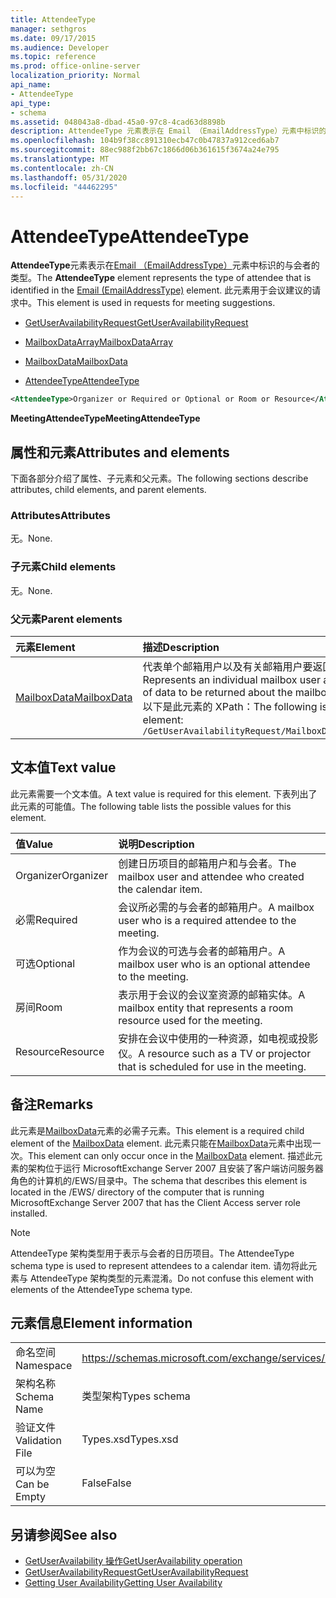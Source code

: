 ```yaml
---
title: AttendeeType
manager: sethgros
ms.date: 09/17/2015
ms.audience: Developer
ms.topic: reference
ms.prod: office-online-server
localization_priority: Normal
api_name:
- AttendeeType
api_type:
- schema
ms.assetid: 048043a8-dbad-45a0-97c8-4cad63d8898b
description: AttendeeType 元素表示在 Email （EmailAddressType）元素中标识的与会者的类型。 此元素用于会议建议的请求中。
ms.openlocfilehash: 104b9f38cc891310ecb47c0b47837a912ced6ab7
ms.sourcegitcommit: 88ec988f2bb67c1866d06b361615f3674a24e795
ms.translationtype: MT
ms.contentlocale: zh-CN
ms.lasthandoff: 05/31/2020
ms.locfileid: "44462295"
---
```

# <a name="attendeetype"></a><span data-ttu-id="bd3c2-104">AttendeeType</span><span class="sxs-lookup"><span data-stu-id="bd3c2-104">AttendeeType</span></span>

<span data-ttu-id="bd3c2-105">**AttendeeType**元素表示在[Email （EmailAddressType）](email-emailaddresstype.md)元素中标识的与会者的类型。</span><span class="sxs-lookup"><span data-stu-id="bd3c2-105">The **AttendeeType** element represents the type of attendee that is identified in the [Email (EmailAddressType)](email-emailaddresstype.md) element.</span></span> <span data-ttu-id="bd3c2-106">此元素用于会议建议的请求中。</span><span class="sxs-lookup"><span data-stu-id="bd3c2-106">This element is used in requests for meeting suggestions.</span></span> 
  
- [<span data-ttu-id="bd3c2-107">GetUserAvailabilityRequest</span><span class="sxs-lookup"><span data-stu-id="bd3c2-107">GetUserAvailabilityRequest</span></span>](getuseravailabilityrequest.md)
  
- [<span data-ttu-id="bd3c2-108">MailboxDataArray</span><span class="sxs-lookup"><span data-stu-id="bd3c2-108">MailboxDataArray</span></span>](mailboxdataarray.md)
  
- [<span data-ttu-id="bd3c2-109">MailboxData</span><span class="sxs-lookup"><span data-stu-id="bd3c2-109">MailboxData</span></span>](mailboxdata.md)
  
- [<span data-ttu-id="bd3c2-110">AttendeeType</span><span class="sxs-lookup"><span data-stu-id="bd3c2-110">AttendeeType</span></span>](attendeetype.md)
  
```xml
<AttendeeType>Organizer or Required or Optional or Room or Resource</AttendeeType>
```

 <span data-ttu-id="bd3c2-111">**MeetingAttendeeType**</span><span class="sxs-lookup"><span data-stu-id="bd3c2-111">**MeetingAttendeeType**</span></span>
## <a name="attributes-and-elements"></a><span data-ttu-id="bd3c2-112">属性和元素</span><span class="sxs-lookup"><span data-stu-id="bd3c2-112">Attributes and elements</span></span>

<span data-ttu-id="bd3c2-113">下面各部分介绍了属性、子元素和父元素。</span><span class="sxs-lookup"><span data-stu-id="bd3c2-113">The following sections describe attributes, child elements, and parent elements.</span></span>
  
### <a name="attributes"></a><span data-ttu-id="bd3c2-114">Attributes</span><span class="sxs-lookup"><span data-stu-id="bd3c2-114">Attributes</span></span>

<span data-ttu-id="bd3c2-115">无。</span><span class="sxs-lookup"><span data-stu-id="bd3c2-115">None.</span></span>
  
### <a name="child-elements"></a><span data-ttu-id="bd3c2-116">子元素</span><span class="sxs-lookup"><span data-stu-id="bd3c2-116">Child elements</span></span>

<span data-ttu-id="bd3c2-117">无。</span><span class="sxs-lookup"><span data-stu-id="bd3c2-117">None.</span></span>
  
### <a name="parent-elements"></a><span data-ttu-id="bd3c2-118">父元素</span><span class="sxs-lookup"><span data-stu-id="bd3c2-118">Parent elements</span></span>

|<span data-ttu-id="bd3c2-119">**元素**</span><span class="sxs-lookup"><span data-stu-id="bd3c2-119">**Element**</span></span>|<span data-ttu-id="bd3c2-120">**描述**</span><span class="sxs-lookup"><span data-stu-id="bd3c2-120">**Description**</span></span>|
|:-----|:-----|
|[<span data-ttu-id="bd3c2-121">MailboxData</span><span class="sxs-lookup"><span data-stu-id="bd3c2-121">MailboxData</span></span>](mailboxdata.md) <br/> |<span data-ttu-id="bd3c2-122">代表单个邮箱用户以及有关邮箱用户要返回的数据类型的选项。</span><span class="sxs-lookup"><span data-stu-id="bd3c2-122">Represents an individual mailbox user and options for the type of data to be returned about the mailbox user.</span></span>  <br/> <span data-ttu-id="bd3c2-123">以下是此元素的 XPath：</span><span class="sxs-lookup"><span data-stu-id="bd3c2-123">The following is the XPath to this element:</span></span>  <br/>  `/GetUserAvailabilityRequest/MailboxDataArray[i]/MailboxData` <br/> |
   
## <a name="text-value"></a><span data-ttu-id="bd3c2-124">文本值</span><span class="sxs-lookup"><span data-stu-id="bd3c2-124">Text value</span></span>

<span data-ttu-id="bd3c2-125">此元素需要一个文本值。</span><span class="sxs-lookup"><span data-stu-id="bd3c2-125">A text value is required for this element.</span></span> <span data-ttu-id="bd3c2-126">下表列出了此元素的可能值。</span><span class="sxs-lookup"><span data-stu-id="bd3c2-126">The following table lists the possible values for this element.</span></span>
  
|<span data-ttu-id="bd3c2-127">**值**</span><span class="sxs-lookup"><span data-stu-id="bd3c2-127">**Value**</span></span>|<span data-ttu-id="bd3c2-128">**说明**</span><span class="sxs-lookup"><span data-stu-id="bd3c2-128">**Description**</span></span>|
|:-----|:-----|
|<span data-ttu-id="bd3c2-129">Organizer</span><span class="sxs-lookup"><span data-stu-id="bd3c2-129">Organizer</span></span>  <br/> |<span data-ttu-id="bd3c2-130">创建日历项目的邮箱用户和与会者。</span><span class="sxs-lookup"><span data-stu-id="bd3c2-130">The mailbox user and attendee who created the calendar item.</span></span>  <br/> |
|<span data-ttu-id="bd3c2-131">必需</span><span class="sxs-lookup"><span data-stu-id="bd3c2-131">Required</span></span>  <br/> |<span data-ttu-id="bd3c2-132">会议所必需的与会者的邮箱用户。</span><span class="sxs-lookup"><span data-stu-id="bd3c2-132">A mailbox user who is a required attendee to the meeting.</span></span>  <br/> |
|<span data-ttu-id="bd3c2-133">可选</span><span class="sxs-lookup"><span data-stu-id="bd3c2-133">Optional</span></span>  <br/> |<span data-ttu-id="bd3c2-134">作为会议的可选与会者的邮箱用户。</span><span class="sxs-lookup"><span data-stu-id="bd3c2-134">A mailbox user who is an optional attendee to the meeting.</span></span>  <br/> |
|<span data-ttu-id="bd3c2-135">房间</span><span class="sxs-lookup"><span data-stu-id="bd3c2-135">Room</span></span>  <br/> |<span data-ttu-id="bd3c2-136">表示用于会议的会议室资源的邮箱实体。</span><span class="sxs-lookup"><span data-stu-id="bd3c2-136">A mailbox entity that represents a room resource used for the meeting.</span></span>  <br/> |
|<span data-ttu-id="bd3c2-137">Resource</span><span class="sxs-lookup"><span data-stu-id="bd3c2-137">Resource</span></span>  <br/> |<span data-ttu-id="bd3c2-138">安排在会议中使用的一种资源，如电视或投影仪。</span><span class="sxs-lookup"><span data-stu-id="bd3c2-138">A resource such as a TV or projector that is scheduled for use in the meeting.</span></span>  <br/> |
   
## <a name="remarks"></a><span data-ttu-id="bd3c2-139">备注</span><span class="sxs-lookup"><span data-stu-id="bd3c2-139">Remarks</span></span>

<span data-ttu-id="bd3c2-140">此元素是[MailboxData](mailboxdata.md)元素的必需子元素。</span><span class="sxs-lookup"><span data-stu-id="bd3c2-140">This element is a required child element of the [MailboxData](mailboxdata.md) element.</span></span> <span data-ttu-id="bd3c2-141">此元素只能在[MailboxData](mailboxdata.md)元素中出现一次。</span><span class="sxs-lookup"><span data-stu-id="bd3c2-141">This element can only occur once in the [MailboxData](mailboxdata.md) element.</span></span> <span data-ttu-id="bd3c2-142">描述此元素的架构位于运行 MicrosoftExchange Server 2007 且安装了客户端访问服务器角色的计算机的/EWS/目录中。</span><span class="sxs-lookup"><span data-stu-id="bd3c2-142">The schema that describes this element is located in the /EWS/ directory of the computer that is running MicrosoftExchange Server 2007 that has the Client Access server role installed.</span></span> 
  
> [!NOTE]
> <span data-ttu-id="bd3c2-143">AttendeeType 架构类型用于表示与会者的日历项目。</span><span class="sxs-lookup"><span data-stu-id="bd3c2-143">The AttendeeType schema type is used to represent attendees to a calendar item.</span></span> <span data-ttu-id="bd3c2-144">请勿将此元素与 AttendeeType 架构类型的元素混淆。</span><span class="sxs-lookup"><span data-stu-id="bd3c2-144">Do not confuse this element with elements of the AttendeeType schema type.</span></span> 
  
## <a name="element-information"></a><span data-ttu-id="bd3c2-145">元素信息</span><span class="sxs-lookup"><span data-stu-id="bd3c2-145">Element information</span></span>

|||
|:-----|:-----|
|<span data-ttu-id="bd3c2-146">命名空间</span><span class="sxs-lookup"><span data-stu-id="bd3c2-146">Namespace</span></span>  <br/> |https://schemas.microsoft.com/exchange/services/2006/types  <br/> |
|<span data-ttu-id="bd3c2-147">架构名称</span><span class="sxs-lookup"><span data-stu-id="bd3c2-147">Schema Name</span></span>  <br/> |<span data-ttu-id="bd3c2-148">类型架构</span><span class="sxs-lookup"><span data-stu-id="bd3c2-148">Types schema</span></span>  <br/> |
|<span data-ttu-id="bd3c2-149">验证文件</span><span class="sxs-lookup"><span data-stu-id="bd3c2-149">Validation File</span></span>  <br/> |<span data-ttu-id="bd3c2-150">Types.xsd</span><span class="sxs-lookup"><span data-stu-id="bd3c2-150">Types.xsd</span></span>  <br/> |
|<span data-ttu-id="bd3c2-151">可以为空</span><span class="sxs-lookup"><span data-stu-id="bd3c2-151">Can be Empty</span></span>  <br/> |<span data-ttu-id="bd3c2-152">False</span><span class="sxs-lookup"><span data-stu-id="bd3c2-152">False</span></span>  <br/> |
   
## <a name="see-also"></a><span data-ttu-id="bd3c2-153">另请参阅</span><span class="sxs-lookup"><span data-stu-id="bd3c2-153">See also</span></span>

- [<span data-ttu-id="bd3c2-154">GetUserAvailability 操作</span><span class="sxs-lookup"><span data-stu-id="bd3c2-154">GetUserAvailability operation</span></span>](getuseravailability-operation.md)
- [<span data-ttu-id="bd3c2-155">GetUserAvailabilityRequest</span><span class="sxs-lookup"><span data-stu-id="bd3c2-155">GetUserAvailabilityRequest</span></span>](getuseravailabilityrequest.md)
- [<span data-ttu-id="bd3c2-156">Getting User Availability</span><span class="sxs-lookup"><span data-stu-id="bd3c2-156">Getting User Availability</span></span>](https://msdn.microsoft.com/library/d4133fcb-9b0f-4e6b-aadf-a389da83516a%28Office.15%29.aspx)

